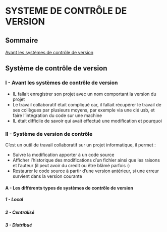 # SYSTEME DE CONTRÔLE DE VERSION

## Sommaire
[Avant les systèmes de contrôle de version](#i---avant-les-systèmes-de-contrôle-de-version)

## Système de contrôle de version

### I - Avant les systèmes de contrôle de version

* IL fallait enregistrer son projet avec un nom comportant la version du projet
* Le travail collaboratif était compliqué car, il fallait récupérer le travail de ses collègues par plusieurs moyens, par exemple via une clé usb, et faire l’intégration du code sur une machine
* IL était difficile de savoir qui avait effectué une modification et pourquoi

### II - Système de version de contrôle

C’est un outil de travail collaboratif sur un projet informatique, il permet :
* Suivre la modification apporter à un code source
* Afficher l’historique des modifications d’un fichier ainsi que les raisons et l’auteur (il peut avoir du credit ou être blâmé parfois :)
* Restaurer le code source à partir d’une version antérieur, si une erreur survient dans la version courante

#### A - Les différents types de systèmes de contrôle de version

##### 1 - Local

##### 2 - Centralisé

##### 3 - Distribué